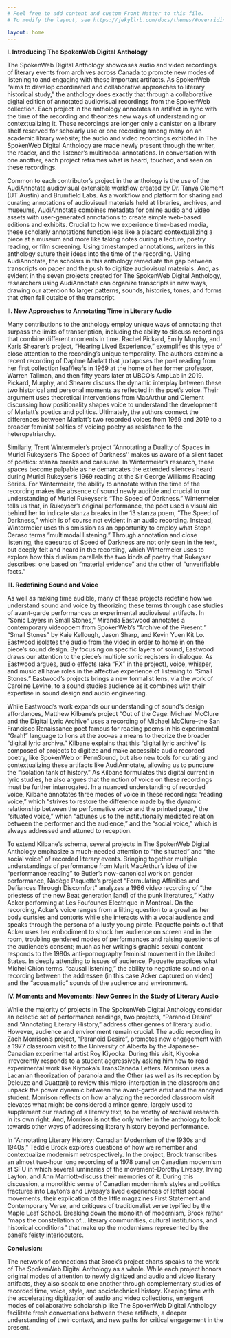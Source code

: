 ```yaml
---
# Feel free to add content and custom Front Matter to this file.
# To modify the layout, see https://jekyllrb.com/docs/themes/#overriding-theme-defaults

layout: home
---
```

**I. Introducing The SpokenWeb Digital Anthology**     

The SpokenWeb Digital Anthology showcases audio and video recordings of literary events from archives across Canada to promote new modes of listening to and engaging with these important artifacts. As SpokenWeb “aims to develop coordinated and collaborative approaches to literary historical study,” the anthology does exactly that through a collaborative digital edition of annotated audiovisual recordings from the SpokenWeb collection. Each project in the anthology annotates an artifact in sync with the time of the recording and theorizes new ways of understanding or contextualizing it. These recordings are longer only a canister on a library shelf reserved for scholarly use or one recording among many on an academic library website; the audio and video recordings exhibited in The SpokenWeb Digital Anthology are made newly present through the writer, the reader, and the listener’s multimodal annotations. In conversation with one another, each project reframes what is heard, touched, and seen on these recordings.  

Common to each contributor’s project in the anthology is the use of the AudiAnnotate audiovisual extensible workflow created by Dr. Tanya Clement (UT Austin) and Brumfield Labs. As a workflow and platform for sharing and curating annotations of audiovisual materials held at libraries, archives, and museums, AudiAnnotate combines metadata for online audio and video assets with user-generated annotations to create simple web-based editions and exhibits. Crucial to how we experience time-based media, these scholarly annotations function less like a placard contextualizing a piece at a museum and more like taking notes during a lecture, poetry reading, or film screening. Using timestamped annotations, writers in this anthology suture their ideas into the time of the recording. Using AudiAnnotate, the scholars in this anthology remediate the gap between transcripts on paper and the push to digitize audiovisual materials. And, as evident in the seven projects created for The SpokenWeb Digital Anthology, researchers using AudiAnnotate can organize transcripts in new ways, drawing our attention to larger patterns, sounds, histories, tones, and forms that often fall outside of the transcript.  

**II. New Approaches to Annotating Time in Literary Audio**

Many contributions to the anthology employ unique ways of annotating that surpass the limits of transcription, including the ability to discuss recordings that combine different moments in time. Rachel Pickard, Emily Murphy, and Karis Shearer’s project, “Hearing Lived Experience,” exemplifies this type of close attention to the recording’s unique temporality. The authors examine a recent recording of Daphne Marlatt that juxtaposes the poet reading from her first collection leaf/leafs in 1969 at the home of her former professor, Warren Tallman, and then fifty years later at UBCO’s AmpLab in 2019. Pickard, Murphy, and Shearer discuss the dynamic interplay between these two historical and personal moments as reflected in the poet’s voice. Their argument uses theoretical interventions from MacArthur and Clement discussing how positionality shapes voice to understand the development of Marlatt’s poetics and politics. Ultimately, the authors connect the differences between Marlatt’s two recorded voices from 1969 and 2019 to a broader feminist politics of voicing poetry as resistance to the heteropatriarchy.  

Similarly, Trent Wintermeier’s project “Annotating a Duality of Spaces in Muriel Rukeyser’s The Speed of Darkness''  makes us aware of a silent facet of poetics: stanza breaks and caesurae. In Wintermeier’s research, these spaces become palpable as he demarcates the extended silences heard during Muriel Rukeyser’s 1969 reading at the Sir George Williams Reading Series. For Wintermeier, the ability to annotate within the time of the recording makes the absence of sound newly audible and crucial to our understanding of Muriel Rukeyser’s “The Speed of Darkness.” Wintermeier tells us that, in Rukeyser’s original performance, the poet used a visual aid behind her to indicate stanza breaks in the 13 stanza poem, “The Speed of Darkness,” which is of course not evident in an audio recording. Instead, Wintermeier uses this omission as an opportunity to employ what Steph Ceraso terms “multimodal listening.” Through annotation and close listening, the caesuras of Speed of Darkness are not only seen in the text, but deeply felt and heard in the recording, which Wintermeier uses to explore how this dualism parallels the two kinds of poetry that Rukeyser describes: one based on “material evidence” and the other of “unverifiable facts.”  

**III. Redefining Sound and Voice** 

As well as making time audible, many of these projects redefine how we understand sound and voice by theorizing these terms through case studies of avant-garde performances or experimental audiovisual artifacts. In “Sonic Layers in Small Stones,” Miranda Eastwood annotates a contemporary videopoem from SpokenWeb’s “Archive of the Present:” “Small Stones” by Kaie Kellough, Jason Sharp, and Kevin Yuen Kit Lo. Eastwood isolates the audio from the video in order to home in on the piece’s sound design. By focusing on specific layers of sound, Eastwood draws our attention to the piece’s multiple sonic registers in dialogue. As Eastwood argues, audio effects (aka “FX” in the project), voice, whisper, and music all have roles in the affective experience of listening to “Small Stones.” Eastwood’s projects brings a new formalist lens, via the work of Caroline Levine, to a sound studies audience as it combines with their expertise in sound design and audio engineering.  

While Eastwood’s work expands our understanding of sound’s design affordances, Matthew Kilbane’s project “Out of the Cage: Michael McClure and the Digital Lyric Archive” uses a recording of Michael McClure–the San Francisco Renaissance poet famous for reading poems in his experimental “Grah!” language to lions at the zoo–as a means to theorize the broader “digital lyric archive.” Kilbane explains that this “digital lyric archive” is composed of projects to digitize and make accessible audio recorded poetry, like SpokenWeb or PennSound, but also new tools for curating and contextualizing these artifacts like AudiAnnotate, allowing us to puncture the “isolation tank of history.” As Kilbane formulates this digital current in lyric studies, he also argues that the notion of voice on these recordings must be further interrogated. In a nuanced understanding of recorded voice, Kilbane annotates three modes of voice in these recordings: “reading voice,” which “strives to restore the difference made by the dynamic relationship between the performative voice and the printed page,” the “situated voice,” which “attunes us to the institutionally mediated relation between the performer and the audience,” and the “social voice,” which is always addressed and attuned to reception.  

To extend Kilbane’s schema, several projects in The SpokenWeb Digital Anthology emphasize a much-needed attention to “the situated” and “the social voice” of recorded literary events. Bringing together multiple understandings of performance from Marit MacArthur’s idea of the “performance reading” to Butler’s now-canonical work on gender performance, Nadège Paquette’s project “Formulating Affinities and Defiances Through Discomfort” analyzes a 1986 video recording of “the priestess of the new Beat generation [and] of the punk literatures,” Kathy Acker performing at Les Foufounes Électrique in Montreal. On the recording, Acker’s voice ranges from a lilting question to a growl as her body curtsies and contorts while she interacts with a vocal audience and speaks through the persona of a lusty young pirate. Paquette points out that Acker uses her embodiment to shock her audience on screen and in the room, troubling gendered modes of performances and raising questions of the audience’s consent; much as her writing’s graphic sexual content responds to the 1980s anti-pornography feminist movement in the United States. In deeply attending to issues of audience, Paquette practices what Michel Chion terms, “causal listening,” the ability to negotiate sound on a recording between the addressee (in this case Acker captured on video) and the “acousmatic” sounds of the audience and environment.  

**IV. Moments and Movements: New Genres in the Study of Literary Audio**

While the majority of projects in The SpokenWeb Digital Anthology consider an eclectic set of performance readings, two projects, “Paranoid Desire” and “Annotating Literary History,” address other genres of literary audio. However, audience and environment remain crucial. The audio recording in Zach Morrison’s project, “Paranoid Desire”, promotes new engagement with a 1977 classroom visit to the University of Alberta by the Japanese-Canadian experimental artist Roy Kiyooka. During this visit, Kiyooka irreverently responds to a student aggressively asking him how to read experimental work like Kiyooka’s TransCanada Letters. Morrison uses a Lacanian theorization of paranoia and the Other (as well as its reception by Deleuze and Guattari) to review this micro-interaction in the classroom and unpack the power dynamic between the avant-garde artist and the annoyed student. Morrison reflects on how analyzing the recorded classroom visit elevates what might be considered a minor genre, largely used to supplement our reading of a literary text, to be worthy of archival research in its own right. And, Morrison is not the only writer in the anthology to look towards other ways of addressing literary history beyond performance.  

In “Annotating Literary History: Canadian Modernism of the 1930s and 1940s,” Teddie Brock explores questions of how we remember and contextualize modernism retrospectively. In the project, Brock transcribes an almost two-hour long recording of a 1978 panel on Canadian modernism at SFU in which several luminaries of the movement–Dorothy Livesay, Irving Layton, and Ann Marriott–discuss their memories of it. During this discussion, a monolithic sense of Canadian modernism’s styles and politics fractures into Layton’s and Livesay’s lived experiences of leftist social movements, their explication of the little magazines First Statement and Contemporary Verse, and critiques of traditionalist verse typified by the Maple Leaf School. Breaking down the monolith of modernism, Brock rather  “maps the constellation of… literary communities, cultural institutions, and historical conditions” that make up the modernisms represented by the panel’s feisty interlocutors.  

**Conclusion:**

The network of connections that Brock’s project charts speaks to the work of The SpokenWeb Digital Anthology as a whole. While each project honors original modes of attention to newly digitized and audio and video literary artifacts, they also speak to one another through complementary studies of recorded time, voice, style, and sociotechnical history. Keeping time with the accelerating digitization of audio and video collections, emergent modes of collaborative scholarship like The SpokenWeb Digital Anthology facilitate fresh conversations between these artifacts, a deeper understanding of their context, and new paths for critical engagement in the present. 
